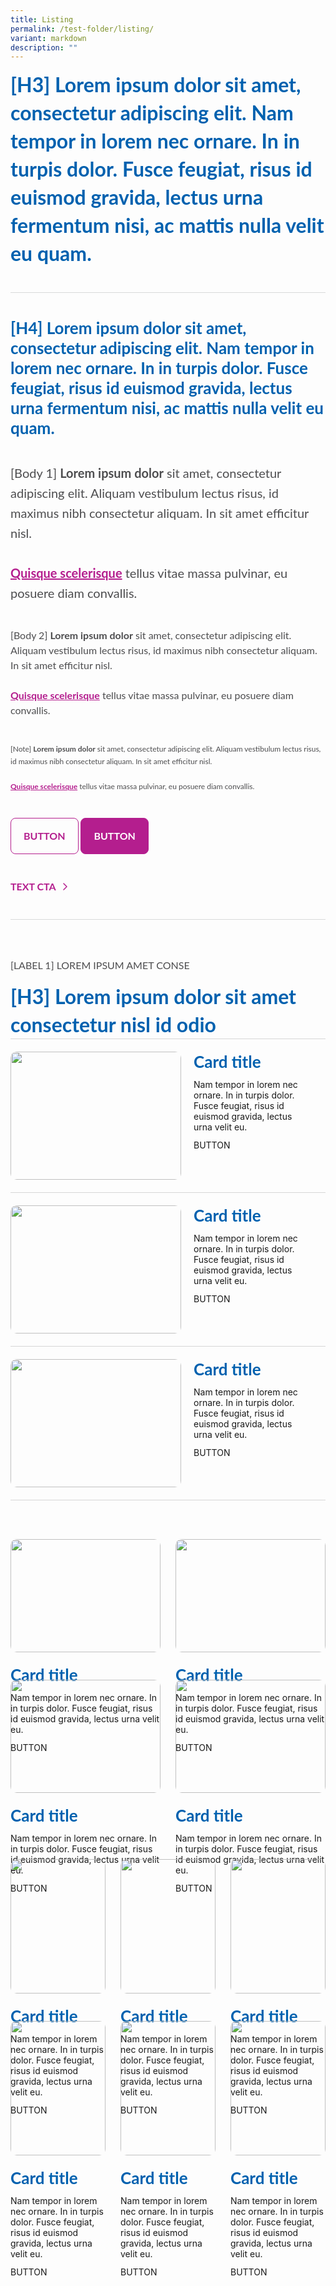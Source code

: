 ```yaml
---
title: Listing
permalink: /test-folder/listing/
variant: markdown
description: ""
---
```

<style>
    .iso-template {
        width: 100%;
        display: flex;
        flex-direction: column;
    }

    .iso-template h3 {
        color: #0061AF;
        font-family: Lato;
        font-size: 32px;
        font-style: normal;
        font-weight: 700;
        line-height: 45px;
        margin-bottom: 0px;
        margin-top: 0px;
    }

    .iso-template h4 {
        color: #0061AF;
        font-family: Lato;
        font-size: 26px;
        font-style: normal;
        font-weight: 700;
        line-height: 32px;
        margin-bottom: 0px;
        margin-top: 0px;
    }

    .iso-template h5 {
        color: #0061AF;
        font-family: Lato;
        font-size: 24px;
        font-style: normal;
        font-weight: 400;
        line-height: normal;
        margin-bottom: 0px;
        margin-top: 0px;
    }

    .iso-template h6 {
        color: #0061AF;
        font-family: Lato;
        font-size: 20px;
        font-style: normal;
        font-weight: 700;
        margin-bottom: 0px;
        margin-top: 0px;
    }
    
    .iso-template .text-label-1 {
        color: #4D4D4F;
        font-family: Lato;
        font-size: 16px;
        font-style: normal;
        font-weight: 400;
        line-height: 22px; 
        text-transform: uppercase;
        margin-bottom: 16px;
    }

    .iso-template .text-label-2 {
        color: #4D4D4F;
        font-family: Lato;
        font-size: 15px;
        font-style: normal;
        font-weight: 400;
        line-height: 22px; 
        text-transform: uppercase;
    }

    .iso-template .text-body-1 {
        color: #4D4D4F;
        font-family: Lato;
        font-size: 20px;
        font-style: normal;
        font-weight: 400;
        line-height: 32px;
    }

    .iso-template .text-body-2 {
        color: #4D4D4F;
        font-family: Lato;
        font-size: 16px;
        font-style: normal;
        font-weight: 400;
        line-height: 24px; 
    }

    .iso-template .text-note {
        color: #4D4D4F;
        font-family: Lato;
        font-size: 12px;
        font-style: normal;
        font-weight: 400;
        line-height: 20px; 
    }

    .iso-template a {
        color: #B41E8E;
        font-family: Lato;
        font-style: normal;
        font-weight: 700;
    }

    .iso-template .button {
        width: auto;
        height: auto;
        padding: 16px 20px;
        border: 1px solid;
        box-sizing: border-box;
        border-radius: 8px;
        font-family: Lato;
        font-size: 16px;
        font-style: normal;
        font-weight: 700;
        line-height: 24px;
        text-transform: uppercase;
        cursor: pointer;
        text-decoration: none;
        display: inline-block;
        margin: 0px;
    }

    .iso-template .button.primary {
        background-color: #B41E8E;
        border-color: #B41E8E;
        color: #fff;
    }

    .iso-template .button.secondary {
        background-color: transparent;
        border-color: #B41E8E;
        color: #B41E8E;
    }

    .iso-template .button.text {
        background-color: transparent;
        border: none;
        padding: 0px;
        color: #B41E8E;
    }

    .iso-template .button > svg {
        display: inline;
        margin-left: 2px;
        position: absolute;
    }

    .iso-template .section {
        width: 100%;
        position: relative;
        margin-bottom: 40px
    }

    .iso-template .line-divider {
        width: 100%;
        height: 1px;
        background-color: #D8D9DA;
    }

    @media only screen and (max-width: 768px) {
        .iso-template .section {
            margin-bottom: 32px
        }

        .iso-template h3 {
            font-size: 28px;
        }

        .iso-template h4 {
            font-size: 24px;
        }

        .iso-template h5 {
            font-size: 22px;
        }

        .iso-template h6 {
            font-size: 22px;
        }

        .iso-template .text-label-1 {
            margin-bottom: 8px
        }
    }
</style>
<style>
    .iso-template .section.card-one-container {
        width: 100%;
        margin-top: 22px;
    }

    .iso-template .card-one-box {
        border-top: 1px solid #d6d6d6;
        width: 100%;
        height: auto;
        min-height: 205px;
        padding: 20px 0px;
        display: flex;
        flex-direction: row;
    }

    .iso-template .card-one-box:last-of-type {
        border-bottom: 1px solid #d6d6d6;
    }

    .iso-template .card-one-box > img {
        width: 273px;
        height: 205px;
        border-radius: 10px;
    }

    .iso-template .card-one-details {
        width: calc(100% - 273px);
        height: auto;
        box-sizing: border-box;
        padding: 0px 20px;
    }

    .iso-template .card-one-title {
        width: 100%;
        height: auto;
        float: left;
    }

    .iso-template .card-one-text {
        width: 100%;
        height: auto;
        padding: 12px 0px;
        float: left;
    }

    @media only screen and (max-width: 768px) {
        .iso-template .card-one-box {
            flex-direction: column-reverse;
        }

        .iso-template .card-one-box > img {
            width: 100%;
            height: auto;
            margin-top: 20px;
        }

        .iso-template .card-one-details {
            width: 100%;
            padding: 0px;
        }
    }
</style>
<style>
    .iso-template .card-two-container {
        width: 100%;
        margin-top: 22px;
        display: flex;
        flex-wrap: wrap;
    }

    .iso-template .card-two-box {
        height: auto;
        flex: 0 0 50%;
        box-sizing: border-box;
        padding-bottom: 44px
    }

    .iso-template .card-two-box:nth-of-type(odd) {
        padding-right: 12px;
    }

    .iso-template .card-two-box:nth-of-type(even) {
        padding-left: 12px;
    }

    .iso-template .card-two-box > img {
        width: 100%;
        height: auto;
        border-radius: 10px;
    }

    .iso-template .card-two-details {
        width: 100%;
        height: auto;
        box-sizing: border-box;
        padding-top: 20px;
    }

    .iso-template .card-two-title {
        width: 100%;
        height: auto;
        float: left;
    }

    .iso-template .card-two-text {
        width: 100%;
        height: auto;
        padding: 12px 0px;
        float: left;
    }

    @media only screen and (max-width: 1279px) {
        
    }

    @media only screen and (max-width: 1023px) {
        
    }

    @media only screen and (max-width: 768px) {
        .iso-template .card-two-box {
            flex: 0 0 100%;
        }

        .iso-template .card-two-box:nth-of-type(odd) {
            padding-right: 0px;
        }

        .iso-template .card-two-box:nth-of-type(even) {
            padding-left: 0px;
        }
    }
</style>
<style>
    .iso-template .card-three-container {
        width: 100%;
        margin-top: 22px;
        display: flex;
        flex-wrap: wrap;
    }

    .iso-template .card-three-box {
        height: auto;
        flex: 0 0 33.33333%;
        box-sizing: border-box;
        padding-bottom: 44px
    }

    .iso-template .card-three-box:nth-of-type(3n+1) {
        padding-right: 16px;
    }

    .iso-template .card-three-box:nth-of-type(3n+2) {
        padding-right: 8px;
        padding-left: 8px;
    }

    .iso-template .card-three-box:nth-of-type(3n+3) {
        padding-left: 16px;
    }

    .iso-template .card-three-box > img {
        width: 100%;
        height: auto;
        border-radius: 10px;
    }

    .iso-template .card-three-details {
        width: 100%;
        height: auto;
        box-sizing: border-box;
        padding-top: 20px;
    }

    .iso-template .card-three-title {
        width: 100%;
        height: auto;
        float: left;
    }

    .iso-template .card-three-text {
        width: 100%;
        height: auto;
        padding: 12px 0px;
        float: left;
    }

    @media only screen and (max-width: 1279px) {
        
    }

    @media only screen and (max-width: 1023px) {
        
    }

    @media only screen and (max-width: 768px) {
        .iso-template .card-three-box {
            flex: 0 0 100%;
        }

        .iso-template .card-three-box:nth-of-type(3n+1) {
            padding-right: 0px;
        }

        .iso-template .card-three-box:nth-of-type(3n+2) {
            padding-right: 0px;
            padding-left: 0px;
        }

        .iso-template .card-three-box:nth-of-type(3n+3) {
            padding-left: 0px;
        }
    }
</style>
<div class="iso-template">
    <div class="section">
        <h3>[H3] Lorem ipsum dolor sit amet, consectetur adipiscing elit. Nam tempor in lorem nec ornare. In in turpis dolor. Fusce feugiat, risus id euismod gravida, lectus urna fermentum nisi, ac mattis nulla velit eu quam.</h3>
    </div>
    <div class="section line-divider"></div>
    <div class="section">
        <h4>[H4] Lorem ipsum dolor sit amet, consectetur adipiscing elit. Nam tempor in lorem nec ornare. In in turpis dolor. Fusce feugiat, risus id euismod gravida, lectus urna fermentum nisi, ac mattis nulla velit eu quam.</h4>
    </div>
    <div class="section">
        <span class="text-body-1">
            [Body 1] <b>Lorem ipsum dolor</b> sit amet, consectetur adipiscing elit. Aliquam vestibulum lectus risus, id maximus nibh consectetur aliquam. In sit amet efficitur nisl. <br><br>
            <a href="https://www.google.com.sg/">Quisque scelerisque</a> tellus vitae massa pulvinar, eu posuere diam convallis.
        </span>
    </div>
    <div class="section">
        <span class="text-body-2">
            [Body 2] <b>Lorem ipsum dolor</b> sit amet, consectetur adipiscing elit. Aliquam vestibulum lectus risus, id maximus nibh consectetur aliquam. In sit amet efficitur nisl. <br><br>
            <a href="https://www.google.com.sg/">Quisque scelerisque</a> tellus vitae massa pulvinar, eu posuere diam convallis.
        </span>
    </div>
    <div class="section">
        <span class="text-note">
            [Note] <b>Lorem ipsum dolor</b> sit amet, consectetur adipiscing elit. Aliquam vestibulum lectus risus, id maximus nibh consectetur aliquam. In sit amet efficitur nisl. <br><br>
            <a href="https://www.google.com.sg/">Quisque scelerisque</a> tellus vitae massa pulvinar, eu posuere diam convallis.
        </span>
    </div>
    <div class="section">
        <a href="https://www.google.com.sg/" class="button secondary">
            BUTTON
        </a>
        <a href="https://www.google.com.sg/" class="button primary">
            BUTTON
        </a>
    </div>
    <div class="section">
        <a href="https://www.google.com.sg/" class="button text">
            TEXT CTA 
            <svg fill="none" viewBox="0 0 24 24" height="24" width="24" xmlns="http://www.w3.org/2000/svg"><path stroke-linejoin="round" stroke-linecap="round" stroke-width="1.5" stroke="#B41E8E" d="M10 7L15 12L10 17"></path></svg>
        </a>
    </div>
    <div class="section line-divider"></div>
    <div class="section card-one-container">
        <div class="text-label-1">[Label 1] Lorem ipsum amet conse</div>
        <h3 id="anchorlink-1">[H3] Lorem ipsum dolor sit amet consectetur nisl id odio</h3>
        <div class="card-one-box">
            <img alt="" src="https://developers.elementor.com/docs/assets/img/elementor-placeholder-image.png">
            <div class="card-one-details">
                <div class="card-one-title">
                    <h4>Card title</h4>
                </div>
                <div class="card-one-text">
                    <span class="body-text-small">Nam tempor in lorem nec ornare. In in turpis dolor. Fusce feugiat, risus id euismod gravida, lectus urna velit eu.</span>
                </div>
                <div class="button-default">
                    BUTTON
                </div>
            </div>
        </div>
        <div class="card-one-box">
            <img alt="" src="https://developers.elementor.com/docs/assets/img/elementor-placeholder-image.png">
            <div class="card-one-details">
                <div class="card-one-title">
                    <h4>Card title</h4>
                </div>
                <div class="card-one-text">
                    <span class="body-text-small">Nam tempor in lorem nec ornare. In in turpis dolor. Fusce feugiat, risus id euismod gravida, lectus urna velit eu.</span>
                </div>
                <div class="button-default">
                    BUTTON
                </div>
            </div>
        </div>
        <div class="card-one-box">
            <img alt="" src="https://developers.elementor.com/docs/assets/img/elementor-placeholder-image.png">
            <div class="card-one-details">
                <div class="card-one-title">
                    <h4>Card title</h4>
                </div>
                <div class="card-one-text">
                    <span class="body-text-small">Nam tempor in lorem nec ornare. In in turpis dolor. Fusce feugiat, risus id euismod gravida, lectus urna velit eu.</span>
                </div>
                <div class="button-default">
                    BUTTON
                </div>
            </div>
        </div>
    </div>
    <div class="section card-two-container">
        <div class="card-two-box">
            <img alt="" src="https://developers.elementor.com/docs/assets/img/elementor-placeholder-image.png">
            <div class="card-two-details">
                <div class="card-two-title">
                    <h4>Card title</h4>
                </div>
                <div class="card-two-text">
                    <span class="body-text-small">Nam tempor in lorem nec ornare. In in turpis dolor. Fusce feugiat, risus id euismod gravida, lectus urna velit eu.</span>
                </div>
                <div class="button-default">
                    BUTTON
                </div>
            </div>
        </div>
        <div class="card-two-box">
            <img alt="" src="https://developers.elementor.com/docs/assets/img/elementor-placeholder-image.png">
            <div class="card-two-details">
                <div class="card-two-title">
                    <h4>Card title</h4>
                </div>
                <div class="card-two-text">
                    <span class="body-text-small">Nam tempor in lorem nec ornare. In in turpis dolor. Fusce feugiat, risus id euismod gravida, lectus urna velit eu.</span>
                </div>
                <div class="button-default">
                    BUTTON
                </div>
            </div>
        </div>
        <div class="card-two-box">
            <img alt="" src="https://developers.elementor.com/docs/assets/img/elementor-placeholder-image.png">
            <div class="card-two-details">
                <div class="card-two-title">
                    <h4>Card title</h4>
                </div>
                <div class="card-two-text">
                    <span class="body-text-small">Nam tempor in lorem nec ornare. In in turpis dolor. Fusce feugiat, risus id euismod gravida, lectus urna velit eu.</span>
                </div>
                <div class="button-default">
                    BUTTON
                </div>
            </div>
        </div>
        <div class="card-two-box">
            <img alt="" src="https://developers.elementor.com/docs/assets/img/elementor-placeholder-image.png">
            <div class="card-two-details">
                <div class="card-two-title">
                    <h4>Card title</h4>
                </div>
                <div class="card-two-text">
                    <span class="body-text-small">Nam tempor in lorem nec ornare. In in turpis dolor. Fusce feugiat, risus id euismod gravida, lectus urna velit eu.</span>
                </div>
                <div class="button-default">
                    BUTTON
                </div>
            </div>
        </div>
    </div>
    <div class="section card-three-container">
        <div class="card-three-box">
            <img alt="" src="https://developers.elementor.com/docs/assets/img/elementor-placeholder-image.png">
            <div class="card-three-details">
                <div class="card-three-title">
                    <h4>Card title</h4>
                </div>
                <div class="card-three-text">
                    <span class="body-text-small">Nam tempor in lorem nec ornare. In in turpis dolor. Fusce feugiat, risus id euismod gravida, lectus urna velit eu.</span>
                </div>
                <div class="button-default">
                    BUTTON
                </div>
            </div>
        </div>
        <div class="card-three-box">
            <img alt="" src="https://developers.elementor.com/docs/assets/img/elementor-placeholder-image.png">
            <div class="card-three-details">
                <div class="card-three-title">
                    <h4>Card title</h4>
                </div>
                <div class="card-three-text">
                    <span class="body-text-small">Nam tempor in lorem nec ornare. In in turpis dolor. Fusce feugiat, risus id euismod gravida, lectus urna velit eu.</span>
                </div>
                <div class="button-default">
                    BUTTON
                </div>
            </div>
        </div>
        <div class="card-three-box">
            <img alt="" src="https://developers.elementor.com/docs/assets/img/elementor-placeholder-image.png">
            <div class="card-three-details">
                <div class="card-three-title">
                    <h4>Card title</h4>
                </div>
                <div class="card-three-text">
                    <span class="body-text-small">Nam tempor in lorem nec ornare. In in turpis dolor. Fusce feugiat, risus id euismod gravida, lectus urna velit eu.</span>
                </div>
                <div class="button-default">
                    BUTTON
                </div>
            </div>
        </div>
        <div class="card-three-box">
            <img alt="" src="https://developers.elementor.com/docs/assets/img/elementor-placeholder-image.png">
            <div class="card-three-details">
                <div class="card-three-title">
                    <h4>Card title</h4>
                </div>
                <div class="card-three-text">
                    <span class="body-text-small">Nam tempor in lorem nec ornare. In in turpis dolor. Fusce feugiat, risus id euismod gravida, lectus urna velit eu.</span>
                </div>
                <div class="button-default">
                    BUTTON
                </div>
            </div>
        </div>
        <div class="card-three-box">
            <img alt="" src="https://developers.elementor.com/docs/assets/img/elementor-placeholder-image.png">
            <div class="card-three-details">
                <div class="card-three-title">
                    <h4>Card title</h4>
                </div>
                <div class="card-three-text">
                    <span class="body-text-small">Nam tempor in lorem nec ornare. In in turpis dolor. Fusce feugiat, risus id euismod gravida, lectus urna velit eu.</span>
                </div>
                <div class="button-default">
                    BUTTON
                </div>
            </div>
        </div>
        <div class="card-three-box">
            <img alt="" src="https://developers.elementor.com/docs/assets/img/elementor-placeholder-image.png">
            <div class="card-three-details">
                <div class="card-three-title">
                    <h4>Card title</h4>
                </div>
                <div class="card-three-text">
                    <span class="body-text-small">Nam tempor in lorem nec ornare. In in turpis dolor. Fusce feugiat, risus id euismod gravida, lectus urna velit eu.</span>
                </div>
                <div class="button-default">
                    BUTTON
                </div>
            </div>
        </div>
    </div>
</div>